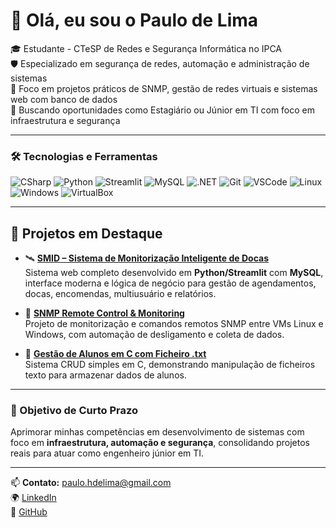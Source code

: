 # 👋 Olá, eu sou o Paulo de Lima

🎓 Estudante - CTeSP de Redes e Segurança Informática no IPCA  
🛡️ Especializado em segurança de redes, automação e administração de sistemas  
📡 Foco em projetos práticos de SNMP, gestão de redes virtuais e sistemas web com banco de dados  
🚀 Buscando oportunidades como Estagiário ou Júnior em TI com foco em infraestrutura e segurança

---

### 🛠️ Tecnologias e Ferramentas
![CSharp](https://img.shields.io/badge/-CSharp-239120?style=flat&logo=csharp&logoColor=white)
![Python](https://img.shields.io/badge/-Python-3776AB?style=flat&logo=python)
![Streamlit](https://img.shields.io/badge/-Streamlit-FF4B4B?style=flat&logo=streamlit)
![MySQL](https://img.shields.io/badge/-MySQL-4479A1?style=flat&logo=mysql)
![.NET](https://img.shields.io/badge/-.NET-512BD4?style=flat&logo=dotnet)
![Git](https://img.shields.io/badge/-Git-F05032?style=flat&logo=git)
![VSCode](https://img.shields.io/badge/-VSCode-007ACC?style=flat&logo=visual-studio-code)
![Linux](https://img.shields.io/badge/-Linux-FCC624?style=flat&logo=linux&logoColor=black)
![Windows](https://img.shields.io/badge/-Windows-0078D6?style=flat&logo=windows&logoColor=white)
![VirtualBox](https://img.shields.io/badge/-VirtualBox-183A61?style=flat&logo=virtualbox)

---

## 📌 Projetos em Destaque

- 🛰️ **[SMID – Sistema de Monitorização Inteligente de Docas](https://github.com/Paulo-DeLima/SMID)**  
  Sistema web completo desenvolvido em **Python/Streamlit** com **MySQL**, interface moderna e lógica de negócio para gestão de agendamentos, docas, encomendas, multiusuário e relatórios.

- 🥷 **[SNMP Remote Control & Monitoring](https://github.com/Paulo-DeLima/SNMP_RemoteControl)**  
  Projeto de monitorização e comandos remotos SNMP entre VMs Linux e Windows, com automação de desligamento e coleta de dados.

- 💾 **[Gestão de Alunos em C com Ficheiro .txt](https://github.com/Paulo-DeLima/Aluno_DB_C_Management)**  
  Sistema CRUD simples em C, demonstrando manipulação de ficheiros texto para armazenar dados de alunos.

---

### 🎯 Objetivo de Curto Prazo

Aprimorar minhas competências em desenvolvimento de sistemas com foco em **infraestrutura, automação e segurança**, consolidando projetos reais para atuar como engenheiro júnior em TI.

---

📫 **Contato:** paulo.hdelima@gmail.com  
🌍 [LinkedIn](https://linkedin.com/in/paulo-de-lima-622573345)  
🐙 [GitHub](https://github.com/Paulo-DeLima)

